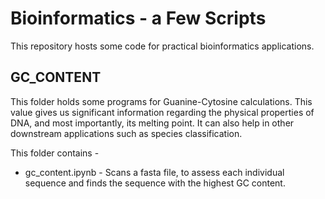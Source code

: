 # Bioinformatics - a Few Scripts 
This repository hosts some code for practical bioinformatics applications. 

## GC_CONTENT 
This folder holds some programs for Guanine-Cytosine calculations. This value gives us significant information regarding the physical properties of DNA, and most importantly, its melting point. It can also help in other downstream applications such as species classification.<br>

This folder contains - <br>
* gc_content.ipynb  - Scans a fasta file, to assess each individual sequence and finds the sequence with the highest GC content.
